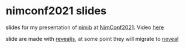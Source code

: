 # nimconf2021 slides

slides for my presentation of [nimib](https://github.com/pietroppeter/nimib) at [NimConf2021](https://conf.nim-lang.org/). Video [here](https://www.youtube.com/watch?v=sWA58Wtk6L8&list=PLxLdEZg8DRwRXNrY7yyGU0-g_GRSyRGKo&index=3)

slide are made with [revealjs](https://revealjs.com/), at some point they will migrate to [neveal](https://github.com/pietroppeter/neveal)
